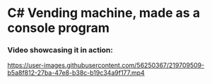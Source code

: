 # C# Vending machine, made as a console program


### Video showcasing it in action:  
https://user-images.githubusercontent.com/56250367/219709509-b5a8f812-27ba-47e8-b38c-b19c34a9f177.mp4

